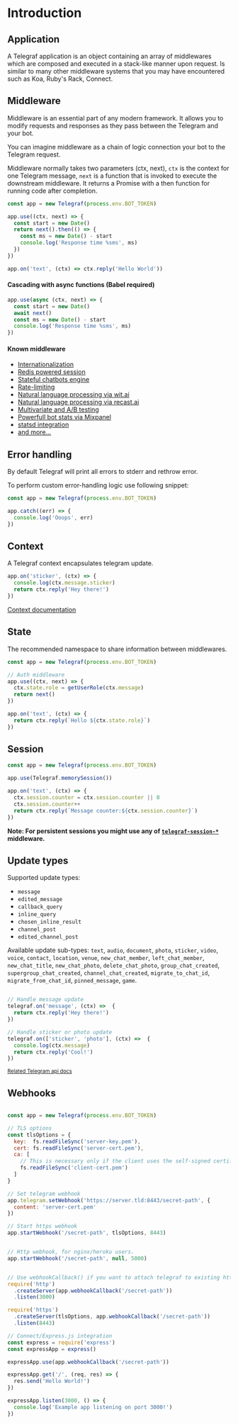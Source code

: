# Introduction

## Application

A Telegraf application is an object containing an array of middlewares which are composed 
and executed in a stack-like manner upon request. Is similar to many other middleware systems 
that you may have encountered such as Koa, Ruby's Rack, Connect.

## Middleware

Middleware is an essential part of any modern framework.
It allows you to modify requests and responses as they pass between the Telegram and your bot.

You can imagine middleware as a chain of logic connection your bot to the Telegram request.

Middleware normally takes two parameters (ctx, next), `ctx` is the context for one Telegram message, 
`next` is a function that is invoked to execute the downstream middleware. 
It returns a Promise with a then function for running code after completion.

```js
const app = new Telegraf(process.env.BOT_TOKEN)

app.use((ctx, next) => {
  const start = new Date()
  return next().then(() => {
    const ms = new Date() - start
    console.log('Response time %sms', ms)
  })
})

app.on('text', (ctx) => ctx.reply('Hello World'))
```

#### Cascading with async functions (Babel required)

```js
app.use(async (ctx, next) => {
  const start = new Date()
  await next()
  const ms = new Date() - start
  console.log('Response time %sms', ms)
})
```

#### Known middleware

- [Internationalization](https://github.com/telegraf/telegraf-i18n)
- [Redis powered session](https://github.com/telegraf/telegraf-session-redis)
- [Stateful chatbots engine](https://github.com/telegraf/telegraf-flow)
- [Rate-limiting](https://github.com/telegraf/telegraf-ratelimit)
- [Natural language processing via wit.ai](https://github.com/telegraf/telegraf-wit)
- [Natural language processing via recast.ai](https://github.com/telegraf/telegraf-recast)
- [Multivariate and A/B testing](https://github.com/telegraf/telegraf-experiments)
- [Powerfull bot stats via Mixpanel](https://github.com/telegraf/telegraf-mixpanel)
- [statsd integration](https://github.com/telegraf/telegraf-statsd)
- [and more...](https://www.npmjs.com/search?q=telegraf-)


## Error handling

By default Telegraf will print all errors to stderr and rethrow error.

To perform custom error-handling logic use following snippet:

```js
const app = new Telegraf(process.env.BOT_TOKEN)

app.catch((err) => {
  console.log('Ooops', err)
})
```

## Context

A Telegraf context encapsulates telegram update.

```js
app.on('sticker', (ctx) => { 
  console.log(ctx.message.sticker)
  return ctx.reply('Hey there!')
})
```

[Context documentation](context.md)

## State

The recommended namespace to share information between middlewares.

```js
const app = new Telegraf(process.env.BOT_TOKEN)

// Auth middleware
app.use((ctx, next) => {
  ctx.state.role = getUserRole(ctx.message) 
  return next()
})

app.on('text', (ctx) => {
  return ctx.reply(`Hello ${ctx.state.role}`)
})
```

## Session

```js
const app = new Telegraf(process.env.BOT_TOKEN)

app.use(Telegraf.memorySession())

app.on('text', (ctx) => {
  ctx.session.counter = ctx.session.counter || 0
  ctx.session.counter++
  return ctx.reply(`Message counter:${ctx.session.counter}`)
})
```

**Note: For persistent sessions you might use any of [`telegraf-session-*`](https://www.npmjs.com/search?q=telegraf-session) middleware.**

## Update types

Supported update types:

- `message`
- `edited_message`
- `callback_query`
- `inline_query`
- `chosen_inline_result`
- `channel_post`
- `edited_channel_post`

Available update sub-types:
`text`, `audio`, `document`, `photo`, `sticker`, `video`, `voice`, `contact`, `location`, 
`venue`, `new_chat_member`, `left_chat_member`, `new_chat_title`, `new_chat_photo`, 
`delete_chat_photo`, `group_chat_created`, `supergroup_chat_created`, `channel_chat_created`, 
`migrate_to_chat_id`, `migrate_from_chat_id`, `pinned_message`, `game`.

```js

// Handle message update
telegraf.on('message', (ctx) =>  {
  return ctx.reply('Hey there!')
})

// Handle sticker or photo update
telegraf.on(['sticker', 'photo'], (ctx) =>  {
  console.log(ctx.message)
  return ctx.reply('Cool!')
})

```
<sub>[Related Telegram api docs](https://core.telegram.org/bots/api#message)</sub>

## Webhooks

```js

const app = new Telegraf(process.env.BOT_TOKEN)

// TLS options
const tlsOptions = {
  key:  fs.readFileSync('server-key.pem'),
  cert: fs.readFileSync('server-cert.pem'),
  ca: [ 
    // This is necessary only if the client uses the self-signed certificate.
    fs.readFileSync('client-cert.pem') 
  ]
}

// Set telegram webhook
app.telegram.setWebhook('https://server.tld:8443/secret-path', {
  content: 'server-cert.pem'
})

// Start https webhook
app.startWebhook('/secret-path', tlsOptions, 8443)


// Http webhook, for nginx/heroku users.
app.startWebhook('/secret-path', null, 5000)


// Use webhookCallback() if you want to attach telegraf to existing http server
require('http')
  .createServer(app.webhookCallback('/secret-path'))
  .listen(3000)

require('https')
  .createServer(tlsOptions, app.webhookCallback('/secret-path'))
  .listen(8443)

// Connect/Express.js integration
const express = require('express')
const expressApp = express()

expressApp.use(app.webhookCallback('/secret-path'))

expressApp.get('/', (req, res) => {
  res.send('Hello World!')
})

expressApp.listen(3000, () => {
  console.log('Example app listening on port 3000!')
})

```
